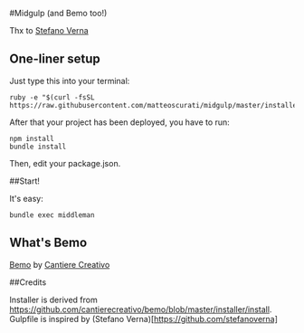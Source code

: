 #Midgulp (and Bemo too!)

Thx to [Stefano Verna](https://github.com/stefanoverna)

## One-liner setup

Just type this into your terminal:

```
ruby -e "$(curl -fsSL https://raw.githubusercontent.com/matteoscurati/midgulp/master/installer/install)"
```

After that your project has been deployed, you have to run:

    npm install
    bundle install

Then, edit your package.json.

##Start!

It's easy:

```
bundle exec middleman
```

## What's Bemo

[Bemo](https://github.com/cantierecreativo/bemo) by [Cantiere Creativo](https://www.cantierecreativo.net/)

##Credits

Installer is derived from https://github.com/cantierecreativo/bemo/blob/master/installer/install. Gulpfile is inspired by (Stefano Verna)[https://github.com/stefanoverna]
